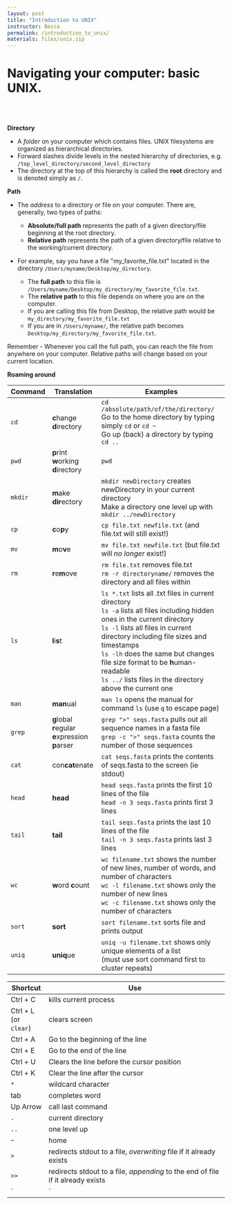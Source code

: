 ```yaml
---
layout: post
title: "Introduction to UNIX"
instructor: Becca
permalink: /introduction_to_unix/
materials: files/unix.zip
---
```


# Navigating your computer: basic UNIX.
<br><br>

**Directory**
- A *folder* on your computer which contains files. UNIX filesystems are organized as hierarchical directories. 
- Forward slashes divide levels in the nested hierarchy of directories, e.g. `/top_level_directory/second_level_directory`
- The directory at the top of this hierarchy is called the **root** directory and is denoted simply as `/`. 

**Path**
  - The *address* to a directory or file on your computer. There are, generally, two types of paths:
    - **Absolute/full path** represents the path of a given directory/file beginning at the root directory.
    - **Relative path** represents the path of a given directory/file relative to the working/current directory.

  - For example, say you have a file "my\_favorite\_file.txt" located in the directory `/Users/myname/Desktop/my_directory`.
    - The **full path** to this file  is `/Users/myname/Desktop/my_directory/my_favorite_file.txt`.  
    - The **relative path** to this file depends on where you are on the computer. 
     - If you are calling this file from Desktop, the relative path would be `my_directory/my_favorite_file.txt`
     - If you are in `/Users/myname/`, the relative path becomes `Desktop/my_directory/my_favorite_file.txt`.
    
   Remember - Whenever you call the full path, you can reach the file from anywhere on your computer. Relative paths will change based on your current location.


**Roaming around** 

Command | Translation | Examples
--------|-------------|---------
`cd` | **c**hange **d**irectory | `cd /absolute/path/of/the/directory/` <br> Go to the home directory by typing simply  `cd` or `cd ~` <br> Go up (back) a directory by typing `cd ..`
`pwd` | **p**rint **w**orking **d**irectory | `pwd`
`mkdir` | **m**ake **dir**ectory | `mkdir newDirectory` creates newDirectory in your current directory <br> Make a directory one level up with `mkdir ../newDirectory`
`cp` | **c**o**p**y | `cp file.txt newfile.txt` (and file.txt will still exist!)
`mv` | **m**o**v**e | `mv file.txt newfile.txt` (but file.txt will *no longer* exist!)
`rm` | **r**e**m**ove | `rm file.txt` removes file.txt <br> `rm -r directoryname/` removes the directory and all files within
`ls` | **l**i**s**t | `ls *.txt` lists all .txt files in current directory <br> `ls -a` lists all files including hidden ones in the current directory <br> `ls -l` lists all files in current directory including file sizes and timestamps <br> `ls -lh` does the same but changes file size format to be **h**uman-readable <br> `ls ../` lists files in the directory above the current one
`man` | **man**ual | `man ls` opens the manual for command `ls` (use `q` to escape page)
`grep` | **g**lobal **r**egular <br> **e**xpression **p**arser |  `grep ">" seqs.fasta` pulls out all sequence names in a fasta file <br> `grep -c ">" seqs.fasta` counts the number of those sequences <br> 
`cat` | con**cat**enate | `cat seqs.fasta` prints the contents of seqs.fasta to the screen (ie stdout)
`head` | **head** | `head seqs.fasta` prints the first 10 lines of the file <br> `head -n 3 seqs.fasta` prints first 3 lines
`tail` | **tail** | `tail seqs.fasta` prints the last 10 lines of the file <br> `tail -n 3 seqs.fasta` prints last 3 lines
`wc` | **w**ord **c**ount | `wc filename.txt` shows the number of new lines, number of words, and number of characters <br> `wc -l filename.txt` shows only the number of new lines <br> `wc -c filename.txt` shows only the number of characters
`sort` | **sort** | `sort filename.txt` sorts file and prints output
`uniq` | **uniq**ue | `uniq -u filename.txt` shows only unique elements of a list <br> (must use sort command first to cluster repeats)

Shortcut | Use
----------|-----
Ctrl + C | kills current process
Ctrl + L <br> (or `clear`) | clears screen
Ctrl + A | Go to the beginning of the line
Ctrl + E | Go to the end of the line
Ctrl + U | Clears the line before the cursor position
Ctrl + K | Clear the line after the cursor
`*` | wildcard character
tab | completes word
Up Arrow | call last command
`.` | current directory
`..` | one level up 
`~` | home
`>` | redirects stdout to a file, *overwriting* file if it already exists
`>>` | redirects stdout to a file, *appending* to the end of file if it already exists
`|` | redirects stdout to become stdin for next command
